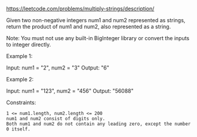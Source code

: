 https://leetcode.com/problems/multiply-strings/description/

Given two non-negative integers num1 and num2 represented as strings, return the product of num1 and num2, also represented as a string.

Note: You must not use any built-in BigInteger library or convert the inputs to integer directly.


Example 1:

Input: num1 = "2", num2 = "3"
Output: "6"

Example 2:

Input: num1 = "123", num2 = "456"
Output: "56088"


Constraints:

    1 <= num1.length, num2.length <= 200
    num1 and num2 consist of digits only.
    Both num1 and num2 do not contain any leading zero, except the number 0 itself.

